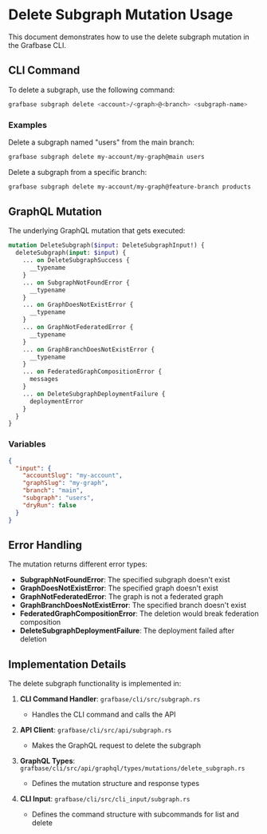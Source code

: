 # Delete Subgraph Mutation Usage

This document demonstrates how to use the delete subgraph mutation in the Grafbase CLI.

## CLI Command

To delete a subgraph, use the following command:

```bash
grafbase subgraph delete <account>/<graph>@<branch> <subgraph-name>
```

### Examples

Delete a subgraph named "users" from the main branch:
```bash
grafbase subgraph delete my-account/my-graph@main users
```

Delete a subgraph from a specific branch:
```bash
grafbase subgraph delete my-account/my-graph@feature-branch products
```

## GraphQL Mutation

The underlying GraphQL mutation that gets executed:

```graphql
mutation DeleteSubgraph($input: DeleteSubgraphInput!) {
  deleteSubgraph(input: $input) {
    ... on DeleteSubgraphSuccess {
      __typename
    }
    ... on SubgraphNotFoundError {
      __typename
    }
    ... on GraphDoesNotExistError {
      __typename
    }
    ... on GraphNotFederatedError {
      __typename
    }
    ... on GraphBranchDoesNotExistError {
      __typename
    }
    ... on FederatedGraphCompositionError {
      messages
    }
    ... on DeleteSubgraphDeploymentFailure {
      deploymentError
    }
  }
}
```

### Variables

```json
{
  "input": {
    "accountSlug": "my-account",
    "graphSlug": "my-graph",
    "branch": "main",
    "subgraph": "users",
    "dryRun": false
  }
}
```

## Error Handling

The mutation returns different error types:

- **SubgraphNotFoundError**: The specified subgraph doesn't exist
- **GraphDoesNotExistError**: The specified graph doesn't exist
- **GraphNotFederatedError**: The graph is not a federated graph
- **GraphBranchDoesNotExistError**: The specified branch doesn't exist
- **FederatedGraphCompositionError**: The deletion would break federation composition
- **DeleteSubgraphDeploymentFailure**: The deployment failed after deletion

## Implementation Details

The delete subgraph functionality is implemented in:

1. **CLI Command Handler**: `grafbase/cli/src/subgraph.rs`
   - Handles the CLI command and calls the API

2. **API Client**: `grafbase/cli/src/api/subgraph.rs`
   - Makes the GraphQL request to delete the subgraph

3. **GraphQL Types**: `grafbase/cli/src/api/graphql/types/mutations/delete_subgraph.rs`
   - Defines the mutation structure and response types

4. **CLI Input**: `grafbase/cli/src/cli_input/subgraph.rs`
   - Defines the command structure with subcommands for list and delete